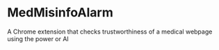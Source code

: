 # MedMisinfoAlarm
A Chrome extension that checks trustworthiness of a medical webpage using the power or AI
